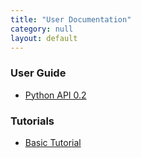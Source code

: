 ```yaml
---
title: "User Documentation"
category: null
layout: default
---
```



### User Guide

- [Python API 0.2](python.html)

### Tutorials
- [Basic Tutorial](BasicTutorial.html)
<!-- - [Ischemia Tutorial]({% link _posts/2016-08-18-ischemia-tutorial.md %}) -->
